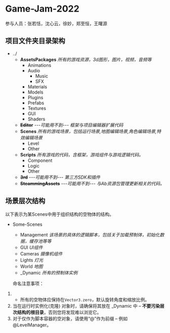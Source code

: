 # Game-Jam-2022

参与人员：张若恬，沈心云，徐妙，郑至恒，王曙源

## 项目文件夹目录架构

* ../
  * **AssetsPackages**  *所有的游戏资源，3d图形，图片，视频，音频等*
    * Animations
    * Audio
      * Music
      * SFX
    * Materials
    * Models
    * Plugins
    * Prefabs
    * Textures
    * GUI
    * Shaders
  * **~~Edito~~r**  *---可能用不到---* *框架与项目编辑器扩展代码*
  * **Scenes**  *所有的游戏场景，包括运行场景,地图编辑场景,角色编辑场景,特效编辑场景*
    * Level
    * Other
  * **Scripts**  *所有游戏的代码，含框架，游戏组件与游戏逻辑代码。*
    * Component
    * Logic
    * Other
  * **~~3rd~~** *---可能用不到---* *第三方SDK和插件*
  * **~~SteammingAssets~~** *---可能用不到---*  *与Ab资源包管理更新相关的代码。*

## 场景层次结构

以下表示为某Scenes中用于组织结构的空物体的结构。

* Some-Scenes
  
  * Management *该场景的具体的逻辑脚本，包括关于加载预制体，初始化数据，缓存池等等*
  * GUI *UI组件*
  * Cameras *摄像机组件*
  * Lights *灯光*
  * World *地图*
  * _Dynamic *所有的预制体实例*
  
  命名注意事项：

1. * 所有的空物体应保持在`Vector3.zero`，默认旋转角度和缩放比例。
2. 当在运行时实例化(克隆) 对象时，请确保将其放在 _Dynamic 中 – **不要污染层次结构的根目录**，否则您将发现难以浏览它。
3.  对于仅作为脚本容器的空对象，请使用“@”作为前缀 – 例如@LevelManager。
